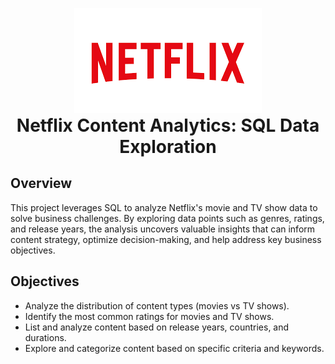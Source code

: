 
<p align="center" style="margin-bottom: 0;">
  <img src="https://github.com/Injamam001/sql_project_netflix/blob/main/logo.png" width="300" />
</p>

<h1 align="center" style="margin-top: 0;">
  Netflix Content Analytics: SQL Data Exploration
</h1>

## Overview
This project leverages SQL to analyze Netflix's movie and TV show data to solve business challenges. By exploring data points such as genres, ratings, and release years, the analysis uncovers valuable insights that can inform content strategy, optimize decision-making, and help address key business objectives.

## Objectives
- Analyze the distribution of content types (movies vs TV shows).
- Identify the most common ratings for movies and TV shows.
- List and analyze content based on release years, countries, and durations.
- Explore and categorize content based on specific criteria and keywords.
